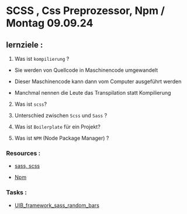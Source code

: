 # SCSS , Css Preprozessor, Npm / Montag 09.09.24

## lernziele :

1. Was ist `kompilierung` ?

- Sie werden von Quellcode in Maschinencode umgewandelt

- Dieser Maschinencode kann dann vom Computer ausgeführt werden

- Manchmal nennen die Leute das Transpilation statt Kompilierung

2. Was ist `scss`?

3. Unterschied zwischen `Scss` und `Sass` ?

4. Was ist `Boilerplate` für ein Projekt?

5. Was ist `NPM` (Node Package Manager) ?

### Resources :

- [sass, scss](https://sass-lang.com/)

- [Npm](https://www.npmjs.com/)

### Tasks :

- [UIB_framework_sass_random_bars](https://classroom.github.com/a/STp9ev61)
